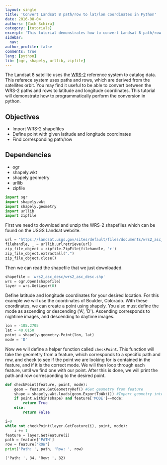 ```yaml
---
layout: single
title: 'Convert Landsat 8 path/row to lat/lon coordinates in Python'
date: 2016-08-04
authors: [Zach Schira]
category: [tutorials]
excerpt: 'This tutorial demonstrates how to convert Landsat 8 path/row coordinates to latitude and longitude in Python.'
sidebar:
  nav:
author_profile: false
comments: true
lang: [python]
lib: [ogr, shapely, urllib, zipfile]
---
```


The Landsat 8 satellite uses the [WRS-2](https://landsat.gsfc.nasa.gov/the-worldwide-reference-system/) reference system to catalog data. This referece system uses paths and rows, which are derived from the satellites orbit. You may find it useful to be able to convert between the WRS-2 paths and rows to latitude and longitude coordinates. This tutorial will demonstrate how to programmatically perform the conversion in python.

## Objectives

- Import WRS-2 shapefiles
- Define point with given latitude and longitude coordinates
- Find corresponding path/row

## Dependencies

- ogr
- shapely.wkt
- shapely.geometry
- urllib
- zipfile


```python
import ogr
import shapely.wkt
import shapely.geometry
import urllib
import zipfile
```

First we need to download and unzip the WRS-2 shapefiles which can be found on the USGS Landsat website.


```python
url = "https://landsat.usgs.gov/sites/default/files/documents/wrs2_asc_desc.zip"
filehandle, _ = urllib.urlretrieve(url)
zip_file_object = zipfile.ZipFile(filehandle, 'r')
zip_file_object.extractall(".")
zip_file_object.close()
```

Then we can read the shapefile that we just downloaded.


```python
shapefile = 'wrs2_asc_desc/wrs2_asc_desc.shp'
wrs = ogr.Open(shapefile)
layer = wrs.GetLayer(0)
```

Define latitude and longitude coordinates for your desired location. For this example we will use the coordinates of Boulder, Colorado. With these coordinates, we can create a point using shapely. You also must define the mode as ascending or descending ('A', 'D'). Ascending corresponds to nightime images, and descending to daytime images.


```python
lon = -105.2705
lat = 40.0150
point = shapely.geometry.Point(lon, lat)
mode = 'D'
```

Now we will define a helper function called `checkPoint`. This function will take the geometry from a feature, which corresponds to a specific path and row, and check to see if the point we are looking for is contained in the feature, and if it is the correct mode. We will then loop through each feature, until we find one with our point. After this is done, we will print the path and row corresponding to the desired point.


```python
def checkPoint(feature, point, mode):
    geom = feature.GetGeometryRef() #Get geometry from feature
    shape = shapely.wkt.loads(geom.ExportToWkt()) #Import geometry into shapely to easily work with our point
    if point.within(shape) and feature['MODE']==mode:
        return True
    else:
        return False

i=0
while not checkPoint(layer.GetFeature(i), point, mode):
    i += 1
feature = layer.GetFeature(i)
path = feature['PATH']
row = feature['ROW']
print('Path: ', path, 'Row: ', row)
```

    ('Path: ', 34, 'Row: ', 32)

